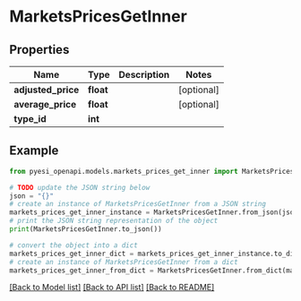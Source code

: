 # MarketsPricesGetInner


## Properties

Name | Type | Description | Notes
------------ | ------------- | ------------- | -------------
**adjusted_price** | **float** |  | [optional] 
**average_price** | **float** |  | [optional] 
**type_id** | **int** |  | 

## Example

```python
from pyesi_openapi.models.markets_prices_get_inner import MarketsPricesGetInner

# TODO update the JSON string below
json = "{}"
# create an instance of MarketsPricesGetInner from a JSON string
markets_prices_get_inner_instance = MarketsPricesGetInner.from_json(json)
# print the JSON string representation of the object
print(MarketsPricesGetInner.to_json())

# convert the object into a dict
markets_prices_get_inner_dict = markets_prices_get_inner_instance.to_dict()
# create an instance of MarketsPricesGetInner from a dict
markets_prices_get_inner_from_dict = MarketsPricesGetInner.from_dict(markets_prices_get_inner_dict)
```
[[Back to Model list]](../README.md#documentation-for-models) [[Back to API list]](../README.md#documentation-for-api-endpoints) [[Back to README]](../README.md)


